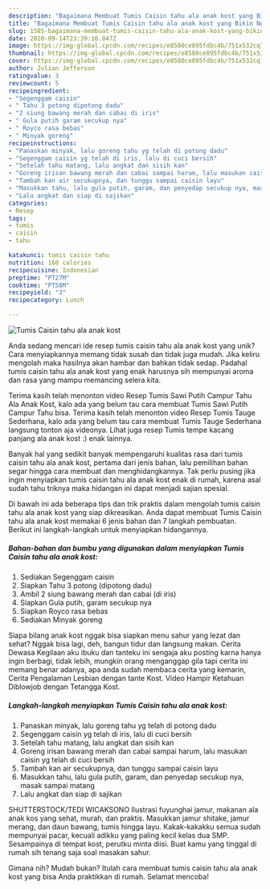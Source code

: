 ```yaml
---
description: "Bagaimana Membuat Tumis Caisin tahu ala anak kost yang Bikin Ngiler"
title: "Bagaimana Membuat Tumis Caisin tahu ala anak kost yang Bikin Ngiler"
slug: 1585-bagaimana-membuat-tumis-caisin-tahu-ala-anak-kost-yang-bikin-ngiler
date: 2020-09-14T23:39:16.047Z
image: https://img-global.cpcdn.com/recipes/e8580ce895fdbc4b/751x532cq70/tumis-caisin-tahu-ala-anak-kost-foto-resep-utama.jpg
thumbnail: https://img-global.cpcdn.com/recipes/e8580ce895fdbc4b/751x532cq70/tumis-caisin-tahu-ala-anak-kost-foto-resep-utama.jpg
cover: https://img-global.cpcdn.com/recipes/e8580ce895fdbc4b/751x532cq70/tumis-caisin-tahu-ala-anak-kost-foto-resep-utama.jpg
author: Julian Jefferson
ratingvalue: 3
reviewcount: 5
recipeingredient:
- "Segenggam caisin"
- " Tahu 3 potong dipotong dadu"
- "2 siung bawang merah dan cabai di iris"
- " Gula putih garam secukup nya"
- " Royco rasa bebas"
- " Minyak goreng"
recipeinstructions:
- "Panaskan minyak, lalu goreng tahu yg telah di potong dadu"
- "Segenggam caisin yg telah di iris, lalu di cuci bersih"
- "Setelah tahu matang, lalu angkat dan sisih kan"
- "Goreng irisan bawang merah dan cabai sampai harum, lalu masukan caisin yg telah di cuci bersih"
- "Tambah kan air secukupnya, dan tunggu sampai caisin layu"
- "Masukkan tahu, lalu gula putih, garam, dan penyedap secukup nya, masak sampai matang"
- "Lalu angkat dan siap di sajikan"
categories:
- Resep
tags:
- tumis
- caisin
- tahu

katakunci: tumis caisin tahu 
nutrition: 168 calories
recipecuisine: Indonesian
preptime: "PT27M"
cooktime: "PT58M"
recipeyield: "3"
recipecategory: Lunch

---
```



![Tumis Caisin tahu ala anak kost](https://img-global.cpcdn.com/recipes/e8580ce895fdbc4b/751x532cq70/tumis-caisin-tahu-ala-anak-kost-foto-resep-utama.jpg)

Anda sedang mencari ide resep tumis caisin tahu ala anak kost yang unik? Cara menyiapkannya memang tidak susah dan tidak juga mudah. Jika keliru mengolah maka hasilnya akan hambar dan bahkan tidak sedap. Padahal tumis caisin tahu ala anak kost yang enak harusnya sih mempunyai aroma dan rasa yang mampu memancing selera kita.

Terima kasih telah menonton video Resep Tumis Sawi Putih Campur Tahu Ala Anak Kost, kalo ada yang belum tau cara membuat Tumis Sawi Putih Campur Tahu bisa. Terima kasih telah menonton video Resep Tumis Tauge Sederhana, kalo ada yang belum tau cara membuat Tumis Tauge Sederhana langsung tonton aja videonya. Lihat juga resep Tumis tempe kacang panjang ala anak kost :) enak lainnya.

Banyak hal yang sedikit banyak mempengaruhi kualitas rasa dari tumis caisin tahu ala anak kost, pertama dari jenis bahan, lalu pemilihan bahan segar hingga cara membuat dan menghidangkannya. Tak perlu pusing jika ingin menyiapkan tumis caisin tahu ala anak kost enak di rumah, karena asal sudah tahu triknya maka hidangan ini dapat menjadi sajian spesial.


Di bawah ini ada beberapa tips dan trik praktis dalam mengolah tumis caisin tahu ala anak kost yang siap dikreasikan. Anda dapat membuat Tumis Caisin tahu ala anak kost memakai 6 jenis bahan dan 7 langkah pembuatan. Berikut ini langkah-langkah untuk menyiapkan hidangannya.

<!--inarticleads1-->

##### Bahan-bahan dan bumbu yang digunakan dalam menyiapkan Tumis Caisin tahu ala anak kost:

1. Sediakan Segenggam caisin
1. Siapkan  Tahu 3 potong (dipotong dadu)
1. Ambil 2 siung bawang merah dan cabai (di iris)
1. Siapkan  Gula putih, garam secukup nya
1. Siapkan  Royco rasa bebas
1. Sediakan  Minyak goreng


Siapa bilang anak kost nggak bisa siapkan menu sahur yang lezat dan sehat? Nggak bisa lagi, deh, bangun tidur dan langsung makan. Cerita Dewasa Kegilaan aku ibuku dan tanteku ini sengaja aku posting karna hanya ingin berbagi, tidak lebih, mungkin orang menganggap gila tapi cerita ini memang benar adanya, apa anda sudah membaca cerita yang kemarin, Cerita Pengalaman Lesbian dengan tante Kost. Video Hampir Ketahuan Diblowjob dengan Tetangga Kost. 

<!--inarticleads2-->

##### Langkah-langkah menyiapkan Tumis Caisin tahu ala anak kost:

1. Panaskan minyak, lalu goreng tahu yg telah di potong dadu
1. Segenggam caisin yg telah di iris, lalu di cuci bersih
1. Setelah tahu matang, lalu angkat dan sisih kan
1. Goreng irisan bawang merah dan cabai sampai harum, lalu masukan caisin yg telah di cuci bersih
1. Tambah kan air secukupnya, dan tunggu sampai caisin layu
1. Masukkan tahu, lalu gula putih, garam, dan penyedap secukup nya, masak sampai matang
1. Lalu angkat dan siap di sajikan


SHUTTERSTOCK/TEDI WICAKSONO Ilustrasi fuyunghai jamur, makanan ala anak kos yang sehat, murah, dan praktis. Masukkan jamur shitake, jamur merang, dan daun bawang, tumis hingga layu. Kakak-kakakku semua sudah mempunyai pacar, kecuali adikku yang paling kecil kelas dua SMP. Sesampainya di tempat kost, perutku minta diisi. Buat kamu yang tinggal di rumah sih tenang saja soal masakan sahur. 

Gimana nih? Mudah bukan? Itulah cara membuat tumis caisin tahu ala anak kost yang bisa Anda praktikkan di rumah. Selamat mencoba!
